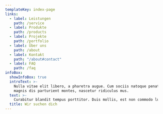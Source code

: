 ```yaml
---
templateKey: index-page
links:
  - label: Leistungen
    path: /service
  - label: Produkte
    path: /products
  - label: Projekte
    path: /portfolio
  - label: Über uns
    path: /about
  - label: Kontakt
    path: "/about#contact"
  - label: FAQ
    path: /faq
infoBox:
  showInfoBox: true
  introText: >-
    Nulla vitae elit libero, a pharetra augue. Cum sociis natoque penatibus et
    magnis dis parturient montes, nascetur ridiculus mus.
  text: >-
    Curabitur blandit tempus porttitor. Duis mollis, est non commodo luctus, nisi erat porttitor ligula, eget lacinia odio sem nec elit. Maecenas faucibus mollis interdum. Sed posuere consectetur est at lobortis. Lorem ipsum dolor sit amet, consectetur adipiscing elit. Integer posuere erat a ante.
  title: Wir suchen dich
---
```

